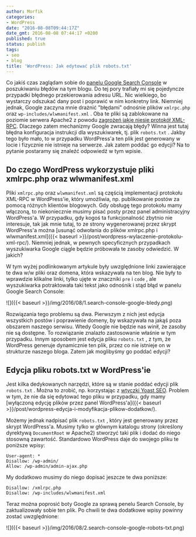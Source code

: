 ```yaml
---
author: Morfik
categories:
- WordPress
date: "2016-08-08T09:44:17Z"
date_gmt: 2016-08-08 07:44:17 +0200
published: true
status: publish
tags:
- seo
- blog
title: 'WordPress: Jak edytować plik robots.txt'
---
```


Co jakiś czas zaglądam sobie do [panelu Google Search
Console](https://www.google.com/webmasters/tools/) w poszukiwaniu błędów na tym blogu. Do tej pory
trafiały mi się pojedyncze przypadki błędnego przekierowania adresu URL. Nic wielkiego, bo wystarczy
odszukać dany post i poprawić w nim konkretny link. Niemniej jednak, Google zaczyna mnie drażnić
"błędami" odnośnie plików `xmlrpc.php` oraz `wp-includes/wlwmanifest.xml` . Oba te pliki są
zablokowane na poziomie serwera Apache2 z powodu [zagrożeń jakie niesie protokół
XML-RPC](https://niebezpiecznik.pl/post/trwaja-ataki-ddos-wykorzystujace-wordpressa-sprawdz-czy-twoj-blog-zostal-uzyty-w-ataku/).
Dlaczego zatem mechanizmy Google zwracają błędy? Winna jest tutaj błędna konfiguracja instrukcji dla
wyszukiwarek, tj. plik `robots.txt` . Jakby tego było mało, to w przypadku WordPress'a ten plik jest
generowany w locie i fizycznie nie istnieje na serwerze. Jak zatem poddać go edycji? Na to pytanie
postaramy się znaleźć odpowiedź w tym wpisie.

<!--more-->
## Do czego WordPress wykorzystuje pliki xmlrpc.php oraz wlwmanifest.xml

Pliki `xmlrpc.php` oraz `wlwmanifest.xml` są częścią implementacji protokołu XML-RPC w WordPress'ie,
który umożliwia, np. publikowanie postów za pomocą różnych klientów blogowych. Gdy obsługę tego
protokołu mamy włączoną, to niekoniecznie musimy pisać posty przez panel administracyjny
WordPress'a. W przypadku, gdy kogoś ta funkcjonalność zbytnio nie interesuje, tak jak mnie tutaj, to
ze strony wygenerowanej przez skrypt WordPress'a można [usunąć odwołania do plików xmlrpc.php i
wlwmanifest.xml]({{< baseurl >}}/post/wordpress-wylaczenie-protokolu-xml-rpc/). Niemniej jednak, w
pewnych specyficznych przypadkach wyszukiwarka Google ciągle będzie próbowała te zasoby odwiedzić. W
jakich?

W tym wyżej podlinkowanym artykule były uwzględnione linki zawierające te dwa w/w pliki oraz domena,
która wskazywała na ten blog. Nie były to wprawdzie klikalne linki, tylko ujęte w znaczniki `pre` i
`code` , ale wyszukiwarka potraktowała taki tekst jako odnośnik i stąd błąd w panelu Google Search
Console:

![]({{< baseurl >}}/img/2016/08/1.search-console-google-bledy.png)

Rozwiązania tego problemu są dwa. Pierwszym z nich jest edycja wszystkich postów i poprawienie
domeny, by wskazywała na jakąś poza obszarem naszego serwisu. Wtedy Google nie będzie nas winił, że
zasoby nie są dostępne. To rozwiązanie znalazło zastosowanie właśnie w tym przypadku. Innym sposobem
jest edycja pliku `robots.txt` , z tym, że WordPress generuje dynamicznie ten plik, przez co nie
istnieje on w strukturze naszego bloga. Zatem jak moglibyśmy go poddać edycji?

## Edycja pliku robots.txt w WordPress'ie

Jest kilka dedykowanych narzędzi, które są w stanie poddać edycji plik `robots.txt` . Można to
zrobić, np. korzystając z [wtyczki Yoast
SEO](https://kb.yoast.com/kb/how-to-edit-robots-txt-through-yoast-seo/). Problem w tym, że nie da
się edytować tego pliku w przypadku, gdy mamy [wyłączoną edycję plików przez panel
WordPress'a]({{< baseurl >}}/post/wordpress-edycja-i-modyfikacja-plikow-dodatkow/).

Możemy jednak nadpisać plik `robots.txt` , który jest generowany przez skrypt WordPress'a. Musimy
tylko w głównym katalogu strony (określony dyrektywą `DocumentRoot` w Apache2) stworzyć taki plik i
dodać do niego stosowną zawartość. Standardowo WordPress daje do swojego pliku te poniższe wpisy:

    User-agent: *
    Disallow: /wp-admin/
    Allow: /wp-admin/admin-ajax.php

My dodatkowo musimy do niego dopisać jeszcze te dwa poniższe:

    Disallow: /xmlrpc.php
    Disallow: /wp-includes/wlwmanifest.xml

Teraz można poprosić boty Google za sprawą penelu Search Console, by zaktualizowały sobie ten plik.
Po chwili te dwa dodatkowe wpisy powinny zostać uwzględnione:

![]({{< baseurl >}}/img/2016/08/2.search-console-google-robots-txt.png)
